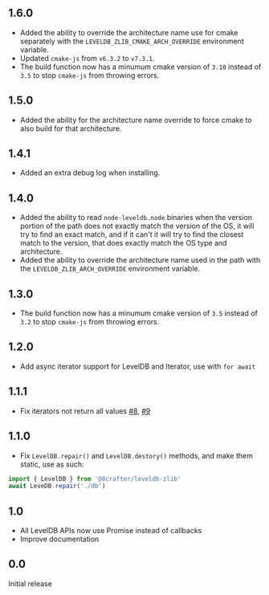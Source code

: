 ## 1.6.0

* Added the ability to override the architecture name use for cmake separately with the `LEVELDB_ZLIB_CMAKE_ARCH_OVERRIDE` environment variable.
* Updated `cmake-js` from `v6.3.2` to `v7.3.1`.
* The build function now has a minumum cmake version of `3.10` instead of `3.5` to stop `cmake-js` from throwing errors.

## 1.5.0

* Added the ability for the architecture name override to force cmake to also build for that architecture.

## 1.4.1

* Added an extra debug log when installing.

## 1.4.0

* Added the ability to read `node-leveldb.node` binaries when the version portion of the path does not exactly match the version of the OS, it will try to find an exact match, and if it can't it will try to find the closest match to the version, that does exactly match the OS type and architecture.
* Added the ability to override the architecture name used in the path with the `LEVELDB_ZLIB_ARCH_OVERRIDE` environment variable.

## 1.3.0

* The build function now has a minumum cmake version of `3.5` instead of `3.2` to stop `cmake-js` from throwing errors.

## 1.2.0
* Add async iterator support for LevelDB and Iterator, use with `for await`

## 1.1.1
* Fix iterators not return all values [#8](https://github.com/extremeheat/node-leveldb-zlib/issues/8), [#9](https://github.com/extremeheat/node-leveldb-zlib/pull/9)

## 1.1.0
* Fix `LevelDB.repair()` and `LevelDB.destory()` methods, and make them static, use as such:
```js
import { LevelDB } from '@8crafter/leveldb-zlib'
await LeveDB.repair('./db')
```

## 1.0
* All LevelDB APIs now use Promise instead of callbacks
* Improve documentation

## 0.0

Initial release